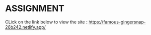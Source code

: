 # ASSIGNMENT
CLick on the link below to view the site : https://famous-gingersnap-26b242.netlify.app/

